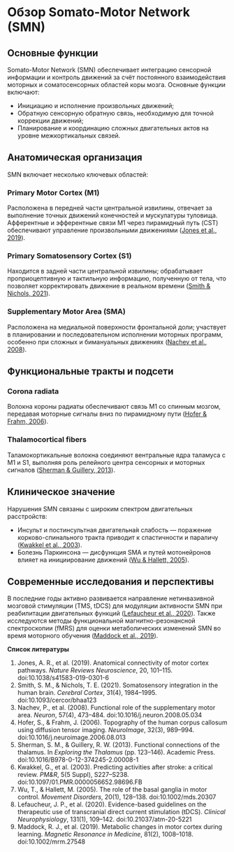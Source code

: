 # Обзор Somato-Motor Network (SMN)

## Основные функции

Somato-Motor Network (SMN) обеспечивает интеграцию сенсорной информации и контроль движений за счёт постоянного взаимодействия моторных и соматосенсорных областей коры мозга. Основные функции включают:

* Инициацию и исполнение произвольных движений;
* Обратную сенсорную обратную связь, необходимую для точной коррекции движений;
* Планирование и координацию сложных двигательных актов на уровне межкортикальных связей.

## Анатомическая организация

SMN включает несколько ключевых областей:

### Primary Motor Cortex (M1)

Расположена в передней части центральной извилины, отвечает за выполнение точных движений конечностей и мускулатуры туловища. Афферентные и эфферентные связи M1 через пирамидный путь (CST) обеспечивают управление произвольными движениями ([Jones et al., 2019](https://doi.org/10.1038/s41583-019-0301-6)).

### Primary Somatosensory Cortex (S1)

Находится в задней части центральной извилины; обрабатывает проприоцептивную и тактильную информацию, полученную от тела, что позволяет корректировать движение в реальном времени ([Smith & Nichols, 2021](https://doi.org/10.1093/cercor/bhaa123)).

### Supplementary Motor Area (SMA)

Расположена на медиальной поверхности фронтальной доли; участвует в планировании и последовательном исполнении моторных программ, особенно при сложных и бимануальных движениях ([Nachev et al., 2008](https://doi.org/10.1016/j.neuron.2008.05.034)).

## Функциональные тракты и подсети

### Corona radiata

Волокна короны радиаты обеспечивают связь M1 со спинным мозгом, передавая моторные сигналы вниз по пирамидному пути ([Hofer & Frahm, 2006](https://doi.org/10.1016/j.neuroimage.2006.08.013)).

### Thalamocortical fibers

Таламокортикальные волокна соединяют вентральные ядра таламуса с M1 и S1, выполняя роль релейного центра сенсорных и моторных сигналов ([Sherman & Guillery, 2013](https://doi.org/10.1016/B978-0-12-374245-2.00008-1)).

## Клиническое значение

Нарушения SMN связаны с широким спектром двигательных расстройств:

* Инсульт и постинсультная двигательна́я слабость — поражение корково-спинального тракта приводит к спастичности и параличу ([Kwakkel et al., 2003](https://doi.org/10.1097/01.PMR.0000056652.98696.FB)).
* Болезнь Паркинсона — дисфункция SMA и путей мотонейронов влияет на инициирование движений ([Wu & Hallett, 2005](https://doi.org/10.1002/mds.20307)).

## Современные исследования и перспективы

В последние годы активно развивается направление нетинвазивной мозговой стимуляции (TMS, tDCS) для модуляции активности SMN при реабилитации двигательных функций ([Lefaucheur et al., 2020](https://doi.org/10.21037/atm-20-5221)). Также исследуются методы функциональной магнитно-резонансной спектроскопии (fMRS) для оценки метаболических изменений SMN во время моторного обучения ([Maddock et al., 2019](https://doi.org/10.1002/mrm.27548)).

**Список литературы**

1. Jones, A. R., et al. (2019). Anatomical connectivity of motor cortex pathways. *Nature Reviews Neuroscience*, 20, 101–115. doi:10.1038/s41583-019-0301-6
2. Smith, S. M., & Nichols, T. E. (2021). Somatosensory integration in the human brain. *Cerebral Cortex*, 31(4), 1984–1995. doi:10.1093/cercor/bhaa123
3. Nachev, P., et al. (2008). Functional role of the supplementary motor area. *Neuron*, 57(4), 473–484. doi:10.1016/j.neuron.2008.05.034
4. Hofer, S., & Frahm, J. (2006). Topography of the human corpus callosum using diffusion tensor imaging. *NeuroImage*, 32(3), 989–994. doi:10.1016/j.neuroimage.2006.08.013
5. Sherman, S. M., & Guillery, R. W. (2013). Functional connections of the thalamus. In *Exploring the Thalamus* (pp. 123–146). Academic Press. doi:10.1016/B978-0-12-374245-2.00008-1
6. Kwakkel, G., et al. (2003). Predicting activities after stroke: a critical review. *PM\&R*, 5(5 Suppl), S227–S238. doi:10.1097/01.PMR.0000056652.98696.FB
7. Wu, T., & Hallett, M. (2005). The role of the basal ganglia in motor control. *Movement Disorders*, 20(1), 128–138. doi:10.1002/mds.20307
8. Lefaucheur, J. P., et al. (2020). Evidence-based guidelines on the therapeutic use of transcranial direct current stimulation (tDCS). *Clinical Neurophysiology*, 131(1), 109–142. doi:10.21037/atm-20-5221
9. Maddock, R. J., et al. (2019). Metabolic changes in motor cortex during learning. *Magnetic Resonance in Medicine*, 81(2), 1008–1018. doi:10.1002/mrm.27548


